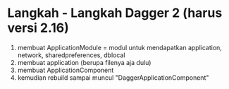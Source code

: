 # Langkah - Langkah Dagger 2 (harus versi 2.16)
1. membuat ApplicationModule = modul untuk mendapatkan application, network, sharedpreferences, dblocal
2. membuat application (berupa filenya aja dulu)
3. membuat ApplicationComponent
4. kemudian rebuild sampai muncul "DaggerApplicationComponent"

